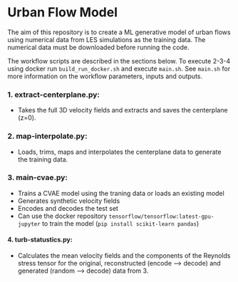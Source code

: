 # Urban Flow Model
The aim of this repository is to create a ML generative model of urban flows using numerical data from LES simulations as the training data. The numerical data must be downloaded before running the code.

The workflow scripts are described in the sections below. To execute 2-3-4 using docker run `build_run_docker.sh` and execute `main.sh`. See `main.sh` for more information on the workflow parameters, inputs and outputs.

### 1. extract-centerplane.py:
- Takes the full 3D velocity fields and extracts and saves the centerplane (z=0).

### 2. map-interpolate.py:
- Loads, trims, maps and interpolates the centerplane data to generate the training data.

### 3. main-cvae.py:
- Trains a CVAE model using the traning data or loads an existing model
- Generates synthetic velocity fields
- Encodes and decodes the test set
- Can use the docker repository `tensorflow/tensorflow:latest-gpu-jupyter` to train the model (`pip install scikit-learn pandas`)


#### 4. turb-statustics.py:
- Calculates the mean velocity fields and the components of the Reynolds stress tensor for the original, reconstructed (encode --> decode) and generated (random --> decode) data from 3. 